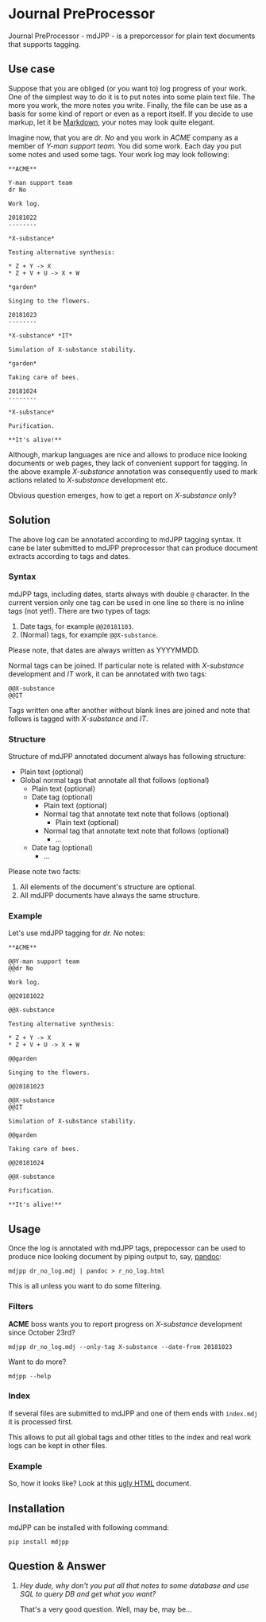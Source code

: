 # Journal PreProcessor

Journal PreProcessor - mdJPP - is a preporcessor for plain text documents that
supports tagging.

## Use case

Suppose that you are obliged (or you want to) log progress of your work.
One of the simplest way to do it is to put notes into some plain text file.
The more you work, the more notes you write. Finally, the file can be use as a
basis for some kind of report or even as a report itself. If you decide to use
markup, let it be [Markdown](https://daringfireball.net/projects/markdown), your notes may look quite elegant.

Imagine now, that you are *dr. No* and you work in *ACME* company as a member of
*Y-man support team*. You did some work. Each day you put some notes and
used some tags. Your work log may look following:

```
**ACME**

Y-man support team
dr No

Work log.

20181022
--------

*X-substance*

Testing alternative synthesis:

* Z + Y -> X
* Z + V + U -> X + W

*garden*

Singing to the flowers.

20181023
--------

*X-substance* *IT*

Simulation of X-substance stability.

*garden*

Taking care of bees.

20181024
--------

*X-substance*

Purification.

**It's alive!**
```

Although, markup languages are nice and allows to produce nice looking documents 
or web pages, they lack of convenient support for tagging. In the above example
*X-substance* annotation was consequently used to mark actions related to *X-substance* development etc.

Obvious question emerges, how to get a report on *X-substance* only?

## Solution

The above log can be annotated according to mdJPP tagging syntax. It cane be later
submitted to mdJPP preprocessor that can produce document extracts according to
tags and dates.

### Syntax

mdJPP tags, including dates, starts always with double `@` character.
In the current version only one tag can be used in one line so there is no
inline tags (not yet!). There are two types of tags:

1. Date tags, for example `@@20181103`.
1. (Normal) tags, for example `@@X-substance`.

Please note, that dates are always written as YYYYMMDD.

Normal tags can be joined. If particular note is related with *X-substance*
development and *IT* work, it can be annotated with two tags:

```
@@X-substance
@@IT
```
    
Tags written one after another without blank lines are joined and note that
follows is tagged with *X-substance* and *IT*.

### Structure

Structure of mdJPP annotated document always has following structure:

* Plain text (optional)
* Global normal tags that annotate all that follows (optional)
    * Plain text (optional)
    * Date tag (optional)
        * Plain text (optional)
        * Normal tag that annotate text note that follows (optional)
            * Plain text (optional)
        * Normal tag that annotate text note that follows (optional)
            * ...
    * Date tag (optional)
        * ...

Please note two facts:

1. All elements of the document's structure are optional.
1. All mdJPP documents have always the same structure.

### Example

Let's use mdJPP tagging for *dr. No* notes:
```
**ACME**

@@Y-man support team
@@dr No

Work log.

@@20181022

@@X-substance

Testing alternative synthesis:

* Z + Y -> X
* Z + V + U -> X + W

@@garden

Singing to the flowers.

@@20181023

@@X-substance
@@IT

Simulation of X-substance stability.

@@garden

Taking care of bees.

@@20181024

@@X-substance

Purification.

**It's alive!**
```

## Usage

Once the log is annotated with mdJPP tags, prepocessor can be used to produce nice
looking document by piping output to, say, [pandoc](https://pandoc.org/):
```
mdjpp dr_no_log.mdj | pandoc > r_no_log.html
```

This is all unless you want to do some filtering.

### Filters

**ACME** boss wants you to report progress on *X-substance* development since October 23rd?

```
mdjpp dr_no_log.mdj --only-tag X-substance --date-from 20181023
```
    
Want to do more?
```
mdjpp --help
```

### Index

If several files are submitted to mdJPP and one of them ends with `index.mdj` it
is processed first.

This allows to put all global tags and other titles to the index and real work
logs can be kept in other files.

### Example

So, how it looks like? Look at this [ugly HTML](https://tljm.github.io/mdjpp/test_journal.html) document.

## Installation

mdJPP can be installed with following command:
```
pip install mdjpp
```
    
## Question & Answer

1. *Hey dude, why don't you put all that notes to some database and use SQL to query DB and get what you want?*
   
   That's a very good question. Well, may be, may be... 
